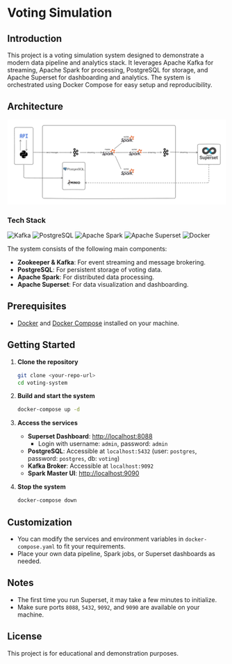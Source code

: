 # Voting Simulation


## Introduction

This project is a voting simulation system designed to demonstrate a modern data pipeline and analytics stack. It leverages Apache Kafka for streaming, Apache Spark for processing, PostgreSQL for storage, and Apache Superset for dashboarding and analytics. The system is orchestrated using Docker Compose for easy setup and reproducibility. 

## Architecture
![System architecture](system-architecture/image.png)

### Tech Stack

<p align="left">
  <img src="https://img.shields.io/badge/Kafka-231F20?logo=apachekafka&logoColor=white" alt="Kafka" />
  <img src="https://img.shields.io/badge/PostgreSQL-4169E1?logo=postgresql&logoColor=white" alt="PostgreSQL" />
  <img src="https://img.shields.io/badge/Spark-E25A1C?logo=apachespark&logoColor=white" alt="Apache Spark" />
  <img src="https://img.shields.io/badge/Superset-FF5A5F?logo=apache%20superset&logoColor=white" alt="Apache Superset" />
  <img src="https://img.shields.io/badge/Docker-2496ED?logo=docker&logoColor=white" alt="Docker" />
</p>

The system consists of the following main components:
- **Zookeeper & Kafka**: For event streaming and message brokering.
- **PostgreSQL**: For persistent storage of voting data.
- **Apache Spark**: For distributed data processing.
- **Apache Superset**: For data visualization and dashboarding.

## Prerequisites

- [Docker](https://www.docker.com/products/docker-desktop) and [Docker Compose](https://docs.docker.com/compose/) installed on your machine.

## Getting Started

1. **Clone the repository**
    ```sh
    git clone <your-repo-url>
    cd voting-system
    ```

2. **Build and start the system**
    ```sh
    docker-compose up -d
    ```

3. **Access the services**
    - **Superset Dashboard**: [http://localhost:8088](http://localhost:8088)
      - Login with username: `admin`, password: `admin`
    - **PostgreSQL**: Accessible at `localhost:5432` (user: `postgres`, password: `postgres`, db: `voting`)
    - **Kafka Broker**: Accessible at `localhost:9092`
    - **Spark Master UI**: [http://localhost:9090](http://localhost:9090)

4. **Stop the system**
    ```sh
    docker-compose down
    ```

## Customization

- You can modify the services and environment variables in `docker-compose.yaml` to fit your requirements.
- Place your own data pipeline, Spark jobs, or Superset dashboards as needed.

## Notes

- The first time you run Superset, it may take a few minutes to initialize.
- Make sure ports `8088`, `5432`, `9092`, and `9090` are available on your machine.

## License

This project is for educational and demonstration purposes.